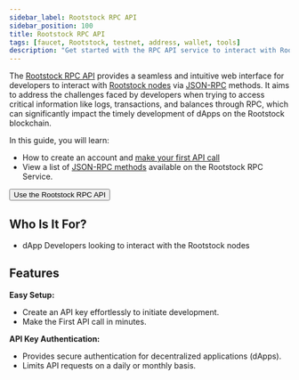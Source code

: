 ```yaml
---
sidebar_label: Rootstock RPC API
sidebar_position: 100
title: Rootstock RPC API
tags: [faucet, Rootstock, testnet, address, wallet, tools]
description: "Get started with the RPC API service to interact with Rootstock nodes."
---
```


The [Rootstock RPC API](https://rpc.rootstock.io/) provides a seamless and intuitive web interface for developers to interact with [Rootstock nodes](/node-operators/setup/) via [JSON-RPC](/developers/rpc-api/rootstock/methods/) methods. It aims to address the challenges faced by developers when trying to access critical information like logs, transactions, and balances through RPC, which can significantly impact the timely development of dApps on the Rootstock blockchain.

In this guide, you will learn: 

- How to create an account and [make your first API call](/developers/rpc-api/rootstock/setup/)
- View a list of [JSON-RPC methods](/developers/rpc-api/rootstock/methods/) available on the Rootstock RPC Service. 

<Button href="https://rpc.rootstock.io/">Use the Rootstock RPC API</Button>

## Who Is It For?

*  dApp Developers looking to interact with the Rootstock nodes

## Features

**Easy Setup:**
- Create an API key effortlessly to initiate development.
- Make the First API call in minutes.

**API Key Authentication:**
- Provides secure authentication for decentralized applications (dApps).
- Limits API requests on a daily or monthly basis.